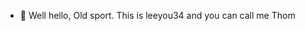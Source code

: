 - 👋 Well hello, Old sport. This is leeyou34 and you can call me Thom






<!--
- 👀 I’m interested in starting new career.
- 🌱 I’m currently learning HTML CSS and Javascript...
- 💞️ I’m looking to collaborate on ...
- 📫 How to reach me via github...
-->
<!---
leeyou34/leeyou34 is a ✨ special ✨ repository because its `README.md` (this file) appears on your GitHub profile.
You can click the Preview link to take a look at your changes.
--->
